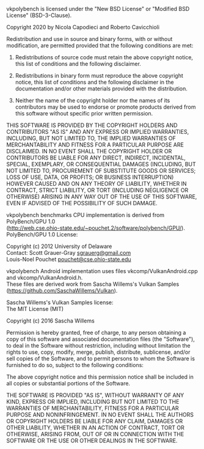 vkpolybench is licensed under the "New BSD License" or "Modified BSD License" (BSD-3-Clause).   

Copyright 2020 by Nicola Capodieci and Roberto Cavicchioli  

Redistribution and use in source and binary forms, with or without modification, are permitted provided that the following conditions are met:  

1. Redistributions of source code must retain the above copyright notice, this list of conditions and the following disclaimer.  
  
2. Redistributions in binary form must reproduce the above copyright notice, this list of conditions and the following disclaimer in the documentation and/or other materials   provided with the distribution.  

3. Neither the name of the copyright holder nor the names of its contributors may be used to endorse or promote products derived from this software without specific prior   written permission.  

THIS SOFTWARE IS PROVIDED BY THE COPYRIGHT HOLDERS AND CONTRIBUTORS "AS IS" AND ANY EXPRESS OR IMPLIED WARRANTIES, INCLUDING, BUT NOT LIMITED TO, THE IMPLIED WARRANTIES OF MERCHANTABILITY AND FITNESS FOR A PARTICULAR PURPOSE ARE DISCLAIMED. IN NO EVENT SHALL THE COPYRIGHT HOLDER OR CONTRIBUTORS BE LIABLE FOR ANY DIRECT, INDIRECT, INCIDENTAL, SPECIAL, EXEMPLARY, OR CONSEQUENTIAL DAMAGES (INCLUDING, BUT NOT LIMITED TO, PROCUREMENT OF SUBSTITUTE GOODS OR SERVICES; LOSS OF USE, DATA, OR PROFITS; OR BUSINESS INTERRUPTION) HOWEVER CAUSED AND ON ANY THEORY OF LIABILITY, WHETHER IN CONTRACT, STRICT LIABILITY, OR TORT (INCLUDING NEGLIGENCE OR OTHERWISE) ARISING IN ANY WAY OUT OF THE USE OF THIS SOFTWARE, EVEN IF ADVISED OF THE POSSIBILITY OF SUCH DAMAGE.  

vkpolybench benchmarks CPU implementation is derived from PolyBench/GPU 1.0  
(http://web.cse.ohio-state.edu/~pouchet.2/software/polybench/GPU/).  
PolyBench/GPU 1.0 License:  

Copyright (c) 2012 University of Delaware  
Contact:  Scott Grauer-Gray <sgrauerg@gmail.com>  
	  Louis-Noel Pouchet <pouchet@cse.ohio-state.edu>    

vkpolybench Android implementation uses files vkcomp/VulkanAndroid.cpp and vkcomp/VulkanAndroid.h.  
These files are derived work from Sascha Willems's Vulkan Samples (https://github.com/SaschaWillems/Vulkan).  

Sascha Willems's Vulkan Samples license:  
The MIT License (MIT)  

Copyright (c) 2016 Sascha Willems   

Permission is hereby granted, free of charge, to any person obtaining a copy of this software and associated documentation files (the "Software"), to deal in the Software without restriction, including without limitation the rights to use, copy, modify, merge, publish, distribute, sublicense, and/or sell copies of the Software, and to permit persons to whom the Software is furnished to do so, subject to the following conditions:    

The above copyright notice and this permission notice shall be included in all copies or substantial portions of the Software.    

THE SOFTWARE IS PROVIDED "AS IS", WITHOUT WARRANTY OF ANY KIND, EXPRESS OR IMPLIED, INCLUDING BUT NOT LIMITED TO THE WARRANTIES OF MERCHANTABILITY, FITNESS FOR A PARTICULAR PURPOSE AND NONINFRINGEMENT. IN NO EVENT SHALL THE AUTHORS OR COPYRIGHT HOLDERS BE LIABLE FOR ANY CLAIM, DAMAGES OR OTHER LIABILITY, WHETHER IN AN ACTION OF CONTRACT, TORT OR OTHERWISE, ARISING FROM, OUT OF OR IN CONNECTION WITH THE SOFTWARE OR THE USE OR OTHER DEALINGS IN THE SOFTWARE.   



